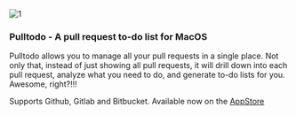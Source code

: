 <img src="https://i.ibb.co/jHHmDS0/1.png" alt="1" border="0">

### Pulltodo - A pull request to-do list for MacOS

Pulltodo allows you to manage all your pull requests in a single place. 
Not only that, instead of just showing all pull requests, it will drill down into each pull request, analyze what you need to do, and generate to-do lists for you.
Awesome, right?!!!

Supports Github, Gitlab and Bitbucket.
Available now on the [AppStore](https://apps.apple.com/us/app/pulltodo/id1614217899)
